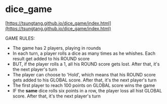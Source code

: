 # dice_game


[https://tsungtang.github.io/dice_game/index.html](https://tsungtang.github.io/dice_game/index.html)

GAME RULES:

- The game has 2 players, playing in rounds
- In each turn, a player rolls a dice as many times as he whishes. Each result get added to his ROUND score
- BUT, if the player rolls a 1, all his ROUND score gets lost. After that, it's the next player's turn
- The player can choose to 'Hold', which means that his ROUND score gets added to his GLOBAL score. After that, it's the next player's turn
- The first player to reach 100 points on GLOBAL score wins the game
- IF the **same** dice rolls six points in a row, the player loss all hist GLOBAL score.  After that, it's the next player's turn
